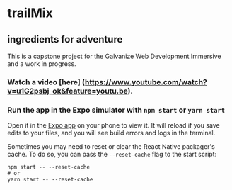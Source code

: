 
# trailMix
## ingredients for adventure

This is a capstone project for the Galvanize Web Development Immersive and a work in progress.

### Watch a video [here] (https://www.youtube.com/watch?v=u1G2psbj_ok&feature=youtu.be).

### Run the app in the Expo simulator with `npm start` or `yarn start`

Open it in the [Expo app](https://expo.io) on your phone to view it. It will reload if you save edits to your files, and you will see build errors and logs in the terminal.

Sometimes you may need to reset or clear the React Native packager's cache. To do so, you can pass the `--reset-cache` flag to the start script:

```
npm start -- --reset-cache
# or
yarn start -- --reset-cache
```
